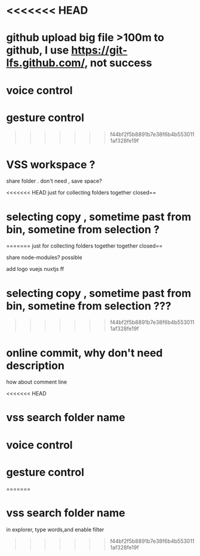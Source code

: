 <<<<<<< HEAD
=======

# github upload big file >100m to github, I use https://git-lfs.github.com/, not success


# voice control
# gesture control



>>>>>>> f44bf2f5b8891b7e38f6b4b5530111af328fe19f
# VSS workspace ? 

share folder . don't need , save space?

<<<<<<< HEAD
just for collecting folders together
closed==

# selecting copy , sometime  past from bin, sometine from selection ?
=======
just for collecting folders together together
closed==

share node-modules? possible

add logo
vuejs
nuxtjs  ff

# selecting copy , sometime  past from bin, sometine from selection ???

>>>>>>> f44bf2f5b8891b7e38f6b4b5530111af328fe19f


# online commit, why don't need description
how about comment line

<<<<<<< HEAD
# vss search folder name

# voice control
# gesture control
=======

# vss search folder name

in explorer, type words,and enable filter


>>>>>>> f44bf2f5b8891b7e38f6b4b5530111af328fe19f
